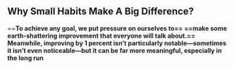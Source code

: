 
## Why Small Habits Make A Big Difference?

==**To achieve any goal, we put pressure on ourselves to==
==make some earth-shattering improvement that everyone will talk about.==
Meanwhile, improving by 1 percent isn’t particularly notable—sometimes it
isn’t even noticeable—but it can be far more meaningful, especially in the long run**
